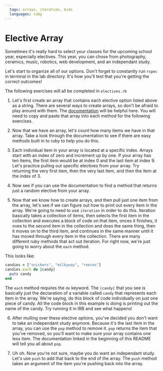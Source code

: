 ```yaml
---
  tags: arrays, iteration, kids
  languages: ruby
---
```


# Elective Array

Sometimes it's really hard to select your classes for the upcoming school year, especially electives. This year, you can chose from photography, ceramics, music, robotics, web development, and an independant study.

Let's start to organize all of our options.  Don't forget to constantly run `rspec` in terminal in the lab directory. It's how you'll test that you're getting the correct outcomes!

The following exercises will all be completed in `electives.rb`
1. Let's first create an array that contains each elective option listed above as a string. There are several ways to create arrays, so don't be afraid to play around with them. The [documentation](http://www.ruby-doc.org/core-2.1.1/Array.html) will be helpful here. You will need to copy and paste that array into each method for the following exercises.

2. Now that we have an array, let's count how many items we have in that array. Take a look through the documentation to see if there are easy methods built in to ruby to help you do this. 

3. Each individual item in your array is located at a specific index. Arrays start with an index of zero and increment up by one. If your array has ten items, the first item would be at index 0 and the last item at index 9. Let's practice pulling out specific electives from your array. Try returning the very first item, then the very last item, and then the item at the index of 3.

4. Now see if you can use the documentation to find a method that returns just a random elective from your array.

5. Now that we know how to create arrays, and then pull just one item from the array, let's see if we can figure out how to print out every item in the array. We're going to need to use `iteration` in order to do this. Iteration basically takes a collection of items, then selects the first item in the collection and executes a block of code on that item, onces it finishes, it oves to the second item in the collection and does the same thing, then it moves on to the third item, and continues in the same manner until it has moved through every item in the collection. There are many different ruby methods that act out iteration. For right now, we're just going to worry about the `each` method. 

This looks like:
```RUBY
candies = ["snickers", "milkyway", "reeces"]
candies.each do |candy|
  puts candy
end
```

The `each` method requires the `do` keyword. The `|candy|` that you see is basically just the declaration of a variable called `candy` that represents each item in the array. We're saying, do this block of code individually on just one piece of candy. All the code block in this example is doing is printing out the name of the candy. Try running it in IRB and see what happens!

6. After mulling over these elective options, you've decided you don't want to take an independant study anymore. Because it's the last item in the array, you can use the `pop` method to remove it. `pop` returns the item that you've removed, so you'll want to make sure your array contains one less item. The documentation linked in the beginning of this README will tell you all about `pop`. 


7. Uh oh. Now you're not sure, maybe you do want an independant study. Let's use `push` to add that back to the end of the array. The `push` method takes an argument of the item you're pushing back into the array.

